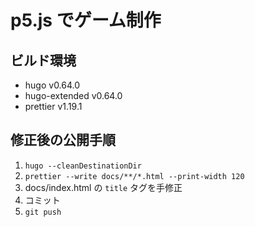 # p5.js でゲーム制作

## ビルド環境

- hugo v0.64.0
- hugo-extended v0.64.0
- prettier v1.19.1

## 修正後の公開手順

1. `hugo --cleanDestinationDir`
2. `prettier --write docs/**/*.html --print-width 120`
3. docs/index.html の `title` タグを手修正
4. コミット
5. `git push`
